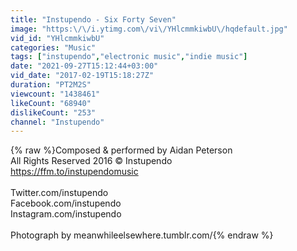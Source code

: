 ```yaml
---
title: "Instupendo - Six Forty Seven"
image: "https:\/\/i.ytimg.com\/vi\/YHlcmmkiwbU\/hqdefault.jpg"
vid_id: "YHlcmmkiwbU"
categories: "Music"
tags: ["instupendo","electronic music","indie music"]
date: "2021-09-27T15:12:44+03:00"
vid_date: "2017-02-19T15:18:27Z"
duration: "PT2M2S"
viewcount: "1438461"
likeCount: "68940"
dislikeCount: "253"
channel: "Instupendo"
---
```

{% raw %}Composed &amp; performed by Aidan Peterson <br />All Rights Reserved 2016 © Instupendo<br /><a rel="nofollow" target="blank" href="https://ffm.to/instupendomusic">https://ffm.to/instupendomusic</a><br /><br />Twitter.com/instupendo<br />Facebook.com/instupendo <br />Instagram.com/instupendo<br /><br />Photograph by meanwhileelsewhere.tumblr.com/{% endraw %}
